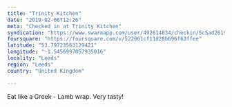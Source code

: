 ```yaml
---
title: "Trinity Kitchen"
date: "2019-02-06T12:26"
meta: "Checked in at Trinity Kitchen"
syndication: "https://www.swarmapp.com/user/492614834/checkin/5c5ad261971317002db7ed45"
foursquare: "https://foursquare.com/v/522061cf11d28b696f63ffee"
latitude: "53.79723563129421"
longitude: "-1.5456997057935016"
locality: "Leeds"
region: "Leeds"
country: "United Kingdom"

---
```

Eat like a Greek - Lamb wrap. Very tasty!
